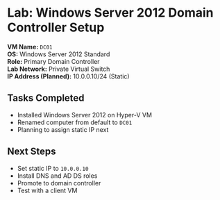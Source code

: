 # Lab: Windows Server 2012 Domain Controller Setup

**VM Name:** `DC01`  
**OS:** Windows Server 2012 Standard  
**Role:** Primary Domain Controller  
**Lab Network:** Private Virtual Switch  
**IP Address (Planned):** 10.0.0.10/24 (Static)



## Tasks Completed

- Installed Windows Server 2012 on Hyper-V VM  
- Renamed computer from default to `DC01`  
- Planning to assign static IP next  



## Next Steps

- Set static IP to `10.0.0.10`  
- Install DNS and AD DS roles  
- Promote to domain controller  
- Test with a client VM  
